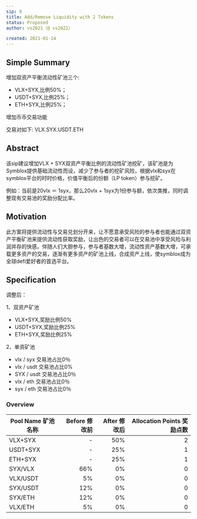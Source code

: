 ```yaml
---
sip: 8
title: Add/Remove Liquidity with 2 Tokens
status: Proposed
author: vs2021（@ vs2021）

created: 2021-01-14
---
```


## Simple Summary

增加双资产平衡流动性矿池三个:
- VLX+SYX,比例50%；
- USDT+SYX,比例25%；
- ETH+SYX,比例25%；

增加币币交易功能

交易对如下:
VLX.SYX.USDT.ETH


## Abstract

该sip建议增加VLX + SYX双资产平衡比例的流动性矿池挖矿，该矿池是为Symblox提供基础流动性而设，减少了参与者的挖矿风险，根据vlx和syx在symblox平台的时时价格，价值平衡后的份额（LP token）参与挖矿。

例如：当前是20vlx ＝ 1syx，那么20vlx + 1syx为1份参与额，依次类推，同时调整现有交易池的奖励分配比率。


## Motivation

此方案将提供流动性与交易兑划分开来，让不愿意承受风险的参与者也能通过双资产平衡矿池来提供流动性获取奖励，让出色的交易者可以在交易池中享受风险与利润并存的快感。伴随人们大胆参与，参与者基数大增，流动性资产基数大增，可承载更多资产的交易，逐渐有更多资产的矿池上线，合成资产上线，使symblox成为全球defi爱好者的首选平台。


## Specification

调整后：

1、双资产矿池
- VLX+SYX,奖励比例50%
- USDT+SYX,奖励比例25%
- ETH+SYX,奖励比例25%

2、单资矿池
- vlx / syx 交易池占比0％
- vlx / usdt 交易池占比0%
- SYX / usdt 交易池占比0％
- vlx / eth 交易池占比0％
- syx / eth 交易池占比0％

### Overview


| Pool Name 矿池名称 | Before 修改前 | After 修改后 | Allocation Points 奖励点数 |
| ------------------ | ------------: | -----------: | -------------------------: |
| VLX+SYX           |         - |          50% |                       2|
| USDT+SYX           |         - |          25% |                       1|
| ETH+SYX           |         - |          25% |                       1|
| SYX/VLX            |         66% |          0% |                        0|
| VLX/USDT           |         5% |           0% |                          0 |
| SYX/USDT           |        12% |          0% |                        0 |
| SYX/ETH            |        12% |          0% |                        0 |
| VLX/ETH            |        5% |           0% |                          0 |
